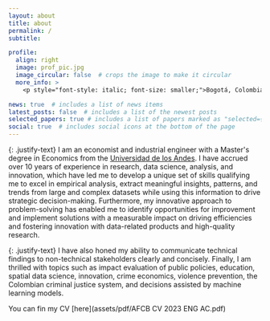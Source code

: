 ```yaml
---
layout: about
title: about
permalink: /
subtitle: 

profile:
  align: right
  image: prof_pic.jpg
  image_circular: false  # crops the image to make it circular
  more_info: >
    <p style="font-style: italic; font-size: smaller;">Bogotá, Colombia</p>

news: true  # includes a list of news items
latest_posts: false  # includes a list of the newest posts
selected_papers: true # includes a list of papers marked as "selected={true}"
social: true  # includes social icons at the bottom of the page
---
```

{: .justify-text}
 I am an economist and industrial engineer with a Master's degree in Economics from the [Universidad de los Andes](https://economia.uniandes.edu.co/). I have accrued over 10 years of experience in research, data science, analysis, and innovation, which have led me to develop a unique set of skills qualifying me to excel in empirical analysis, extract meaningful insights, patterns, and trends from large and complex datasets while using this information to drive strategic decision-making. Furthermore, my innovative approach to problem-solving has enabled me to identify opportunities for improvement and implement solutions with a measurable impact on driving efficiencies and fostering innovation with data-related products and high-quality research. 
 
 {: .justify-text}
 I have also honed my ability to communicate technical findings to non-technical stakeholders clearly and concisely. Finally, I am thrilled with topics such as impact evaluation of public policies, education, spatial data science, innovation, crime economics, violence prevention, the Colombian criminal justice system, and decisions assisted by machine learning models.
 
 You can fin my CV [here](assets/pdf/AFCB CV 2023  ENG AC.pdf)